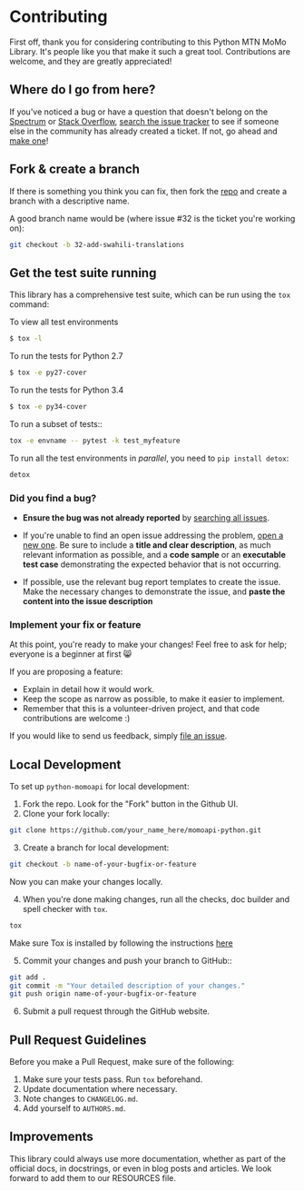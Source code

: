 # Contributing

First off, thank you for considering contributing to this Python MTN MoMo Library. It's people like you that make it such a great tool. Contributions are welcome, and they are greatly appreciated!

## Where do I go from here?

If you've noticed a bug or have a question that doesn't belong on the
[Spectrum](https://spectrum.chat/momo-api-developers/) or [Stack Overflow](https://stackoverflow.com/), [search the issue tracker](https://github.com/sparkplug/momoapi-python/issues) to see if
someone else in the community has already created a ticket. If not, go ahead and
[make one](https://github.com/sparkplug/momoapi-python/issues/new/choose)! 



## Fork & create a branch

If there is something you think you can fix, then fork the [repo](https://github.com/sparkplug/momoapi-python) and create a branch with a descriptive name.

A good branch name would be (where issue #32 is the ticket you're working on):

```sh
git checkout -b 32-add-swahili-translations
```

## Get the test suite running

This library has a comprehensive test suite, which can be run using the `tox` command:

To view all test environments

```sh
$ tox -l  
``` 
To run the tests for Python 2.7  

```sh
$ tox -e py27-cover 
```

To run the tests for Python 3.4

```sh
$ tox -e py34-cover 
``` 

To run a subset of tests::

```sh
tox -e envname -- pytest -k test_myfeature
```

To run all the test environments in *parallel*, you need to `pip install detox`:

```sh
detox
```

### Did you find a bug?

* **Ensure the bug was not already reported** by [searching all issues](https://github.com/sparkplug/momoapi-python/issues).

* If you're unable to find an open issue addressing the problem,
  [open a new one](https://github.com/sparkplug/momoapi-python/issues/new/choose). Be sure to include a **title and clear
  description**, as much relevant information as possible, and a **code sample**
  or an **executable test case** demonstrating the expected behavior that is not
  occurring.

* If possible, use the relevant bug report templates to create the issue.
  Make the necessary changes to demonstrate the issue, and **paste the content into the
  issue description**

### Implement your fix or feature

At this point, you're ready to make your changes! Feel free to ask for help;
everyone is a beginner at first :smile_cat:

If you are proposing a feature:

* Explain in detail how it would work.
* Keep the scope as narrow as possible, to make it easier to implement.
* Remember that this is a volunteer-driven project, and that code contributions are welcome :)

If you would like to send us feedback, simply [file an issue](https://github.com/sparkplug/momoapi-python/issues/new/choose).

## Local Development

To set up `python-momoapi` for local development:

1. Fork the repo. Look for the "Fork" button in the Github UI.
2. Clone your fork locally:

```sh
git clone https://github.com/your_name_here/momoapi-python.git
```

3. Create a branch for local development:
```sh
git checkout -b name-of-your-bugfix-or-feature
```

Now you can make your changes locally.

4. When you're done making changes, run all the checks, doc builder and spell checker with `tox`. 
```sh
tox
```
Make sure Tox is installed by following the instructions [here](http://tox.readthedocs.io/en/latest/install.html)

5. Commit your changes and push your branch to GitHub::

```sh
git add .
git commit -m "Your detailed description of your changes."
git push origin name-of-your-bugfix-or-feature
```

6. Submit a pull request through the GitHub website.

## Pull Request Guidelines

Before you make a Pull Request, make sure of the following: 

1. Make sure your tests pass. Run `tox` beforehand.
2. Update documentation where necessary.
3. Note changes to `CHANGELOG.md`.
4. Add yourself to `AUTHORS.md`.

## Improvements

This library could always use more documentation, whether as part of the official docs, in docstrings, or even in blog posts and articles. We look forward to add them to our RESOURCES file.

